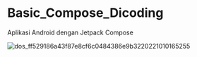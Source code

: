 # Basic_Compose_Dicoding
Aplikasi Android dengan Jetpack Compose

![dos_ff529186a43f87e8cf6c0484386e9b3220221010165255](https://user-images.githubusercontent.com/75615789/232135161-9d061e90-a1c7-40fa-9748-8036ef458f18.gif)
